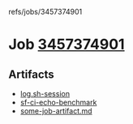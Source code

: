 refs/jobs/3457374901

# Job [3457374901](https://github.com/rokmoln/support-firecloud/runs/3457374901?check_suite_focus=true)

## Artifacts

* [log.sh-session](log.sh-session)
* [sf-ci-echo-benchmark](sf-ci-echo-benchmark)
* [some-job-artifact.md](some-job-artifact.md)

